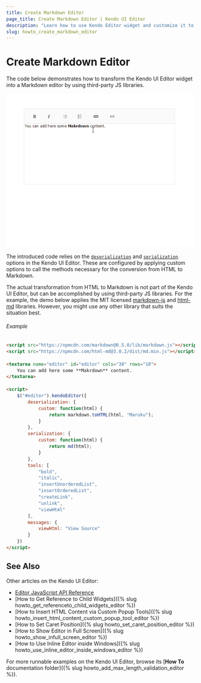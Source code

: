 ```yaml
---
title: Create Markdown Editor
page_title: Create Markdown Editor | Kendo UI Editor
description: "Learn how to use Kendo Editor widget and customize it to generate Markdown"
slug: howto_create_markdown_editor
---
```


# Create Markdown Editor

The code below demonstrates how to transform the Kendo UI Editor widget into a Markdown editor by using third-party JS libraries.

![](markdown_video.gif)

The introduced code relies on the [`deserialization`](/api/javascript/ui/editor#configuration-deserialization) and [`serialization`](/api/javascript/ui/editor#configuration-serialization) options in the Kendo UI Editor. These are configured by applying custom options to call the methods necessary for the conversion from HTML to Markdown.

The actual transformation from HTML to Markdown is not part of the Kendo UI Editor, but can be accomplished by using third-party JS libraries. For the example, the demo below applies the MIT licensed [markdown-js](https://github.com/evilstreak/markdown-js) and [html-md](https://www.npmjs.com/package/html-md) libraries. However, you might use any other library that suits the situation best.

###### Example

```html
<script src="https://npmcdn.com/markdown@0.5.0/lib/markdown.js"></script>
<script src="https://npmcdn.com/html-md@3.0.2/dist/md.min.js"></script>

<textarea name="editor" id="editor" cols="30" rows="10">
    You can add here some **Makrdown** content.
</textarea>

<script>
    $("#editor").kendoEditor({
        deserialization: {
            custom: function(html) {
                return markdown.toHTML(html, "Maruku");
            }
        },
        serialization: {
            custom: function(html) {
                return md(html);
            }
        },
        tools: [
            "bold",
            "italic",
            "insertUnorderedList",
            "insertOrderedList",
            "createLink",
            "unlink",
            "viewHtml"
        ],
        messages: {
            viewHtml: "View Source"
        }
    })
</script>
```

## See Also

Other articles on the Kendo UI Editor:

* [Editor JavaScript API Reference](/api/javascript/ui/editor)
* [How to Get Reference to Child Widgets]({% slug howto_get_referenceto_child_widgets_editor %})
* [How to Insert HTML Content via Custom Popup Tools]({% slug howto_insert_html_content_custom_popup_tool_editor %})
* [How to Set Caret Position]({% slug howto_set_caret_position_editor %})
* [How to Show Editor in Full Screen]({% slug howto_show_infull_screen_editor %})
* [How to Use Inline Editor inside Windows]({% slug howto_use_inline_editor_inside_windows_editor %})

For more runnable examples on the Kendo UI Editor, browse its [**How To** documentation folder]({% slug howto_add_max_length_validation_editor %}).
